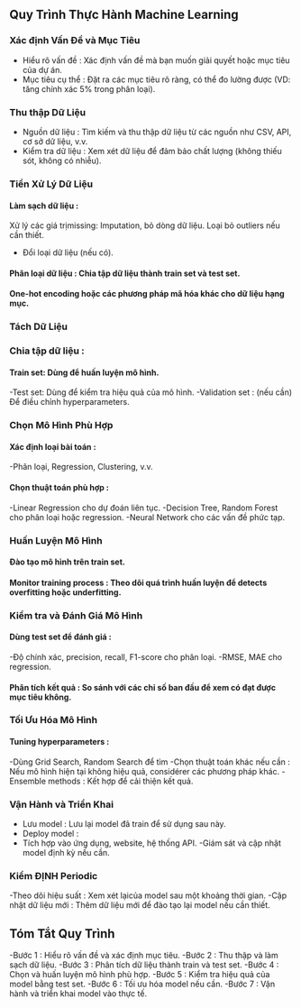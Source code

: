 ## Quy Trình Thực Hành Machine Learning
### Xác định Vấn Đề và Mục Tiêu
- Hiểu rõ vấn đề : Xác định vấn đề mà bạn muốn giải quyết hoặc mục tiêu của dự án.
- Mục tiêu cụ thể : Đặt ra các mục tiêu rõ ràng, có thể đo lường được (VD: tăng chính xác 5% trong phân loại).
### Thu thập Dữ Liệu
- Nguồn dữ liệu : Tìm kiếm và thu thập dữ liệu từ các nguồn như CSV, API, cơ sở dữ liệu, v.v.
- Kiểm tra dữ liệu : Xem xét dữ liệu để đảm bảo chất lượng (không thiếu sót, không có nhiễu).
### Tiền Xử Lý Dữ Liệu
#### Làm sạch dữ liệu :
 Xử lý các giá trịmissing: Imputation, bỏ dòng dữ liệu.
  Loại bỏ outliers nếu cần thiết.
- Đổi loại dữ liệu (nếu có).
#### Phân loại dữ liệu : Chia tập dữ liệu thành train set và test set.
#### One-hot encoding hoặc các phương pháp mã hóa khác cho dữ liệu hạng mục.
### Tách Dữ Liệu
### Chia tập dữ liệu :
#### Train set: Dùng để huấn luyện mô hình.
-Test set: Dùng để kiểm tra hiệu quả của mô hình.
-Validation set : (nếu cần) Để điều chỉnh hyperparameters.
### Chọn Mô Hình Phù Hợp
#### Xác định loại bài toán :
-Phân loại, Regression, Clustering, v.v.
#### Chọn thuật toán phù hợp :
-Linear Regression cho dự đoán liên tục.
-Decision Tree, Random Forest cho phân loại hoặc regression.
-Neural Network cho các vấn đề phức tạp.
### Huấn Luyện Mô Hình
#### Đào tạo mô hình trên train set.
#### Monitor training process : Theo dõi quá trình huấn luyện để detects overfitting hoặc underfitting.
### Kiểm tra và Đánh Giá Mô Hình
#### Dùng test set để đánh giá :
-Độ chính xác, precision, recall, F1-score cho phân loại.
-RMSE, MAE cho regression.
#### Phân tích kết quả : So sánh với các chỉ số ban đầu để xem có đạt được mục tiêu không.
### Tối Ưu Hóa Mô Hình
#### Tuning hyperparameters :
-Dùng Grid Search, Random Search để tìm
-Chọn thuật toán khác nếu cần : Nếu mô hình hiện tại không hiệu quả, considérer các phương pháp khác.
-Ensemble methods : Kết hợp để cải thiện kết quả.
### Vận Hành và Triển Khai
- Lưu model : Lưu lại model đã train để sử dụng sau này.
- Deploy model :
- Tích hợp vào ứng dụng, website, hệ thống API.
-Giám sát và cập nhật model định kỳ nếu cần.
### Kiểm ĐỊNH Periodic
-Theo dõi hiệu suất : Xem xét lạicủa model sau một khoảng thời gian.
-Cập nhật dữ liệu mới : Thêm dữ liệu mới để đào tạo lại model nếu cần thiết.
## Tóm Tắt Quy Trình
-Bước 1 : Hiểu rõ vấn đề và xác định mục tiêu.
-Bước 2 : Thu thập và làm sạch dữ liệu.
-Bước 3 : Phân tích dữ liệu thành train và test set.
-Bước 4 : Chọn và huấn luyện mô hình phù hợp.
-Bước 5 : Kiểm tra hiệu quả của model bằng test set.
-Bước 6 : Tối ưu hóa model nếu cần.
-Bước 7 : Vận hành và triển khai model vào thực tế.
